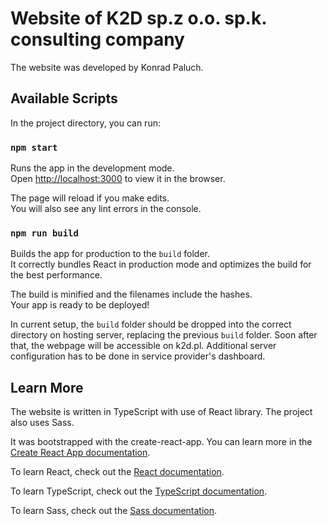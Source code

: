 # Website of K2D sp.z o.o. sp.k. consulting company

The website was developed by Konrad Paluch.

## Available Scripts

In the project directory, you can run:

### `npm start`

Runs the app in the development mode.\
Open [http://localhost:3000](http://localhost:3000) to view it in the browser.

The page will reload if you make edits.\
You will also see any lint errors in the console.

### `npm run build`

Builds the app for production to the `build` folder.\
It correctly bundles React in production mode and optimizes the build for the best performance.

The build is minified and the filenames include the hashes.\
Your app is ready to be deployed!

In current setup, the `build` folder should be dropped into the correct directory on hosting server, replacing the previous `build` folder. Soon after that, the webpage will be accessible on k2d.pl. Additional server configuration has to be done in service provider's dashboard. 

## Learn More

The website is written in TypeScript with use of React library. The project also uses Sass. 

It was bootstrapped with the create-react-app. You can learn more in the [Create React App documentation](https://facebook.github.io/create-react-app/docs/getting-started).

To learn React, check out the [React documentation](https://reactjs.org/).

To learn TypeScript, check out the [TypeScript documentation](https://www.typescriptlang.org/).

To learn Sass, check out the [Sass documentation](https://sass-lang.com/).